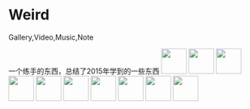 # Weird
Gallery,Video,Music,Note

一个练手的东西，总结了2015年学到的一些东西
<img width="50" height="50" src="http://7q5fat.com1.z0.glb.clouddn.com/WeirdScreenshot_2016-03-04-09-49-31-762_Weird.png" />
<img width="50" height="50" src="http://7q5fat.com1.z0.glb.clouddn.com/WeirdScreenshot_2016-03-04-09-49-43-115_Weird.png" />
<img width="50" height="50" src="http://7q5fat.com1.z0.glb.clouddn.com/WeirdScreenshot_2016-03-04-09-50-02-575_Weird.png" />
<img width="50" height="50" src="http://7q5fat.com1.z0.glb.clouddn.com/WeirdScreenshot_2016-03-04-09-50-05-853_Weird.png" />
<img width="50" height="50" src="http://7q5fat.com1.z0.glb.clouddn.com/WeirdScreenshot_2016-03-04-09-50-21-949_Weird.png" />
<img width="50" height="50" src="http://7q5fat.com1.z0.glb.clouddn.com/WeirdScreenshot_2016-03-04-09-50-58-184_Weird.png" />
<img width="50" height="50" src="http://7q5fat.com1.z0.glb.clouddn.com/WeirdScreenshot_2016-03-04-09-51-03-322_Weird.png" />
<img width="50" height="50" src="http://7q5fat.com1.z0.glb.clouddn.com/WeirdScreenshot_2016-03-04-09-51-10-806_Weird.png" />
<img width="50" height="50" src="http://7q5fat.com1.z0.glb.clouddn.com/WeirdScreenshot_2016-03-04-09-51-16-188_Weird.png" />
<img width="50" height="50" src="http://7q5fat.com1.z0.glb.clouddn.com/WeirdScreenshot_2016-03-04-09-51-35-864_Weird.png" />
